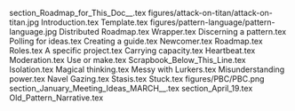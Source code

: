 section_Roadmap_for_This_Doc__.tex
figures/attack-on-titan/attack-on-titan.jpg
Introduction.tex
Template.tex
figures/pattern-language/pattern-language.jpg
Distributed Roadmap.tex
Wrapper.tex
Discerning a pattern.tex
Polling for ideas.tex
Creating a guide.tex
Newcomer.tex
Roadmap.tex
Roles.tex
A specific project.tex
Carrying capacity.tex
Heartbeat.tex
Moderation.tex
Use or make.tex
Scrapbook_Below_This_Line.tex
Isolation.tex
Magical thinking.tex
Messy with Lurkers.tex
Misunderstanding power.tex
Navel Gazing.tex
Stasis.tex
Stuck.tex
figures/PBC/PBC.png
section_January_Meeting_Ideas_MARCH__.tex
section_April_19.tex
Old_Pattern_Narrative.tex
